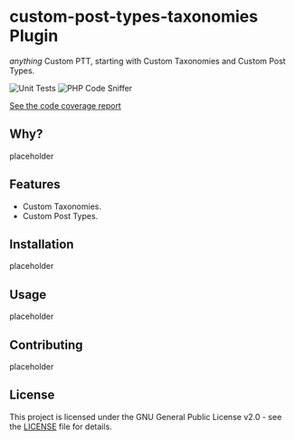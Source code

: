 # custom-post-types-taxonomies Plugin

_anything_ Custom PTT, starting with Custom Taxonomies and Custom Post Types.

![Unit Tests](https://github.com/freibergergarcia/custom-post-types-taxonomies/actions/workflows/run-phpunit.yml/badge.svg)
![PHP Code Sniffer](https://github.com/freibergergarcia/custom-post-types-taxonomies/actions/workflows/run-phpcs.yml/badge.svg)

[See the code coverage report](https://freibergergarcia.github.io/custom-post-types-taxonomies/html/)

## Why?

placeholder

## Features

- Custom Taxonomies.
- Custom Post Types.

## Installation

placeholder

## Usage

placeholder

## Contributing

placeholder

## License

This project is licensed under the GNU General Public License v2.0 - see the [LICENSE](LICENSE) file for details.
